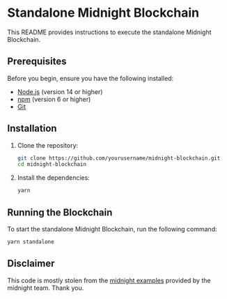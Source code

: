 # Standalone Midnight Blockchain

This README provides instructions to execute the standalone Midnight Blockchain.

## Prerequisites

Before you begin, ensure you have the following installed:

- [Node.js](https://nodejs.org/) (version 14 or higher)
- [npm](https://www.npmjs.com/) (version 6 or higher)
- [Git](https://git-scm.com/)

## Installation

1. Clone the repository:

   ```sh
   git clone https://github.com/yourusername/midnight-blockchain.git
   cd midnight-blockchain
   ```

2. Install the dependencies:
   ```sh
   yarn
   ```

## Running the Blockchain

To start the standalone Midnight Blockchain, run the following command:

```sh
yarn standalone
```

## Disclaimer

This code is mostly stolen from the [midnight examples](https://releases.midnight.network/#/examples) provided by the midnight team. Thank you.

